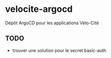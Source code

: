 # velocite-argocd

Dépôt ArgoCD pour les applications Vélo-Cité

## TODO

- trouver une solution pour le secret basic-auth
